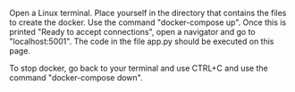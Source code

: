Open a Linux terminal.
Place yourself in the directory that contains the files to create the docker.
Use the command "docker-compose up".
Once this is printed "Ready to accept connections", open a navigator and go to "localhost:5001".
The code in the file app.py should be executed on this page.

To stop docker, go back to your terminal and use CTRL+C and use the command "docker-compose down".